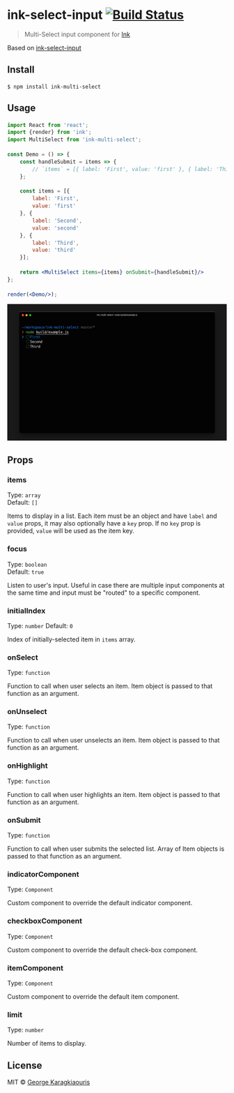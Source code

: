 # ink-select-input [![Build Status](https://travis-ci.org/karaggeorge/ink-multi-select.svg?branch=master)](https://travis-ci.org/karaggeorge/ink-multi-select)

> Multi-Select input component for [Ink](https://github.com/vadimdemedes/ink)

Based on [ink-select-input](https://github.com/vadimdemedes/ink-select-input)

## Install

```
$ npm install ink-multi-select
```


## Usage

```jsx
import React from 'react';
import {render} from 'ink';
import MultiSelect from 'ink-multi-select';

const Demo = () => {
	const handleSubmit = items => {
		// `items` = [{ label: 'First', value: 'first' }, { label: 'Third', value: 'third' }]
	};

	const items = [{
		label: 'First',
		value: 'first'
	}, {
		label: 'Second',
		value: 'second'
	}, {
		label: 'Third',
		value: 'third'
	}];

	return <MultiSelect items={items} onSubmit={handleSubmit}/>
};

render(<Demo/>);
```

<img src="media/demo.gif" width="508">


## Props

### items

Type: `array`<br>
Default: `[]`

Items to display in a list. Each item must be an object and have `label` and `value` props, it may also optionally have a `key` prop.
If no `key` prop is provided, `value` will be used as the item key.

### focus

Type: `boolean`<br>
Default: `true`

Listen to user's input. Useful in case there are multiple input components at the same time and input must be "routed" to a specific component.

### initialIndex

Type: `number`
Default: `0`

Index of initially-selected item in `items` array.

### onSelect

Type: `function`

Function to call when user selects an item. Item object is passed to that function as an argument.

### onUnselect

Type: `function`

Function to call when user unselects an item. Item object is passed to that function as an argument.

### onHighlight

Type: `function`

Function to call when user highlights an item. Item object is passed to that function as an argument.

### onSubmit

Type: `function`

Function to call when user submits the selected list. Array of Item objects is passed to that function as an argument.

### indicatorComponent

Type: `Component`

Custom component to override the default indicator component.

### checkboxComponent

Type: `Component`

Custom component to override the default check-box component.

### itemComponent

Type: `Component`

Custom component to override the default item component.

### limit

Type: `number`

Number of items to display.


## License

MIT © [George Karagkiaouris](http://github.com/karaggeorge)
